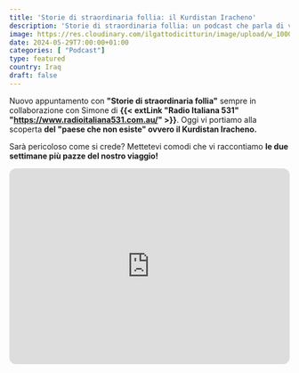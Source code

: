 ```yaml
---
title: 'Storie di straordinaria follia: il Kurdistan Iracheno'
description: 'Storie di straordinaria follia: un podcast che parla di vita vera. Oggi vi portiamo alla scopera dell''Iraq, o meglio Kurdistan Iracheno' 
image: https://res.cloudinary.com/ilgattodicitturin/image/upload/w_1000/f_auto,q_auto:eco/v1716102319/Articoli/Blog/podcast-2_krdirq.png
date: 2024-05-29T7:00:00+01:00
categories: [ "Podcast"]
type: featured  
country: Iraq
draft: false
---
```


Nuovo appuntamento con **"Storie di straordinaria follia"** sempre in collaborazione con Simone di **{{< extLink "Radio Italiana 531" "https://www.radioitaliana531.com.au/" >}}**. Oggi vi portiamo alla scoperta **del "paese che non esiste" ovvero il Kurdistan Iracheno.**

Sarà pericoloso come si crede? Mettetevi comodi che vi raccontiamo **le due settimane più pazze del nostro viaggio!**


<iframe style="border-radius:12px" src="https://open.spotify.com/embed/episode/1kukW33FCd9f8yTfDO5FxH?utm_source=generator" width="100%" height="352" frameBorder="0" allowfullscreen="" allow="autoplay; clipboard-write; encrypted-media; fullscreen; picture-in-picture" loading="lazy"></iframe>